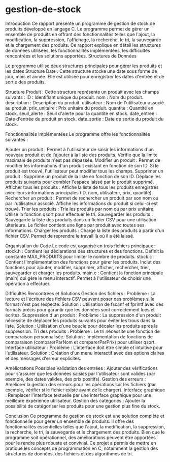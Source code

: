 # gestion-de-stock
Introduction
Ce rapport présente un programme de gestion de stock de produits développé en langage C. Le programme permet de gérer un ensemble de produits en offrant des fonctionnalités telles que l'ajout, la modification, la suppression, l'affichage, la recherche, le tri, la sauvegarde et le chargement des produits. Ce rapport explique en détail les structures de données utilisées, les fonctionnalités implémentées, les difficultés rencontrées et les solutions apportées.
Structures de Données

Le programme utilise deux structures principales pour gérer les produits et les dates 
Structure Date :
Cette structure stocke une date sous forme de jour, mois et année.
Elle est utilisée pour enregistrer les dates d'entrée et de sortie des produits.

Structure Produit :
Cette structure représente un produit avec les champs suivants :
ID : Identifiant unique du produit.
nom : Nom du produit.
description : Description du produit.
utilisateur : Nom de l'utilisateur associé au produit.
prix_unitaire : Prix unitaire du produit.
quantite : Quantité en stock.
seuil_alerte : Seuil d'alerte pour la quantité en stock.
date_entree : Date d'entrée du produit en stock.
date_sortie : Date de sortie du produit du stock.

Fonctionnalités Implémentées
Le programme offre les fonctionnalités suivantes :

Ajouter un produit :
Permet à l'utilisateur de saisir les informations d'un nouveau produit et de l'ajouter à la liste des produits.
Vérifie que la limite maximale de produits n'est pas dépassée.
Modifier un produit :
Permet de modifier les informations d'un produit existant en fonction de son ID.
Si le produit est trouvé, l'utilisateur peut modifier tous les champs.
Supprimer un produit :
Supprime un produit de la liste en fonction de son ID.
Déplace les produits suivants pour combler l'espace laissé par le produit supprimé.
Afficher tous les produits :
Affiche la liste de tous les produits enregistrés avec leurs informations principales (ID, nom, utilisateur, prix, quantité).
Rechercher un produit :
Permet de rechercher un produit par son nom ou par l'utilisateur associé.
Affiche les informations du produit si celui-ci est trouvé.
Trier les produits :
Trie les produits par nom ou par prix unitaire.
Utilise la fonction qsort pour effectuer le tri.
Sauvegarder les produits :
Sauvegarde la liste des produits dans un fichier CSV pour une utilisation ultérieure.
Le fichier contient une ligne par produit avec toutes ses informations.
Charger les produits :
Charge la liste des produits à partir d'un fichier CSV.
Permet de reprendre le travail là où il a été laissé.

Organisation du Code
Le code est organisé en trois fichiers principaux :
stock.h :
Contient les déclarations des structures et des fonctions.
Définit la constante MAX_PRODUITS pour limiter le nombre de produits.
stock.c :
Contient l'implémentation des fonctions pour gérer les produits.
Inclut des fonctions pour ajouter, modifier, supprimer, afficher, rechercher, trier, sauvegarder et charger les produits.
main.c :
Contient la fonction principale (main) qui gère le menu interactif.
Permet à l'utilisateur de choisir une opération à effectuer.

Difficultés Rencontrées et Solutions
Gestion des fichiers :
Problème : La lecture et l'écriture des fichiers CSV peuvent poser des problèmes si le format n'est pas respecté.
Solution : Utilisation de fscanf et fprintf avec des formats précis pour garantir que les données sont correctement lues et écrites.
Suppression d'un produit :
Problème : La suppression d'un produit nécessite de déplacer les produits suivants pour éviter les trous dans la liste.
Solution : Utilisation d'une boucle pour décaler les produits après la suppression.
Tri des produits :
Problème : Le tri nécessite une fonction de comparaison personnalisée.
Solution : Implémentation de fonctions de comparaison (comparerParNom et comparerParPrix) pour utiliser qsort.
Interface utilisateur :
Problème : L'interface doit être simple et intuitive pour l'utilisateur.
Solution : Création d'un menu interactif avec des options claires et des messages d'erreur explicites.

Améliorations Possibles
Validation des entrées :
Ajouter des vérifications pour s'assurer que les données saisies par l'utilisateur sont valides (par exemple, des dates valides, des prix positifs).
Gestion des erreurs :
Améliorer la gestion des erreurs pour les opérations sur les fichiers (par exemple, vérifier si le fichier existe avant de le charger).
Interface graphique :
Remplacer l'interface textuelle par une interface graphique pour une meilleure expérience utilisateur.
Gestion des catégories :
Ajouter la possibilité de catégoriser les produits pour une gestion plus fine du stock.

Conclusion
Ce programme de gestion de stock est une solution complète et fonctionnelle pour gérer un ensemble de produits. Il offre des fonctionnalités essentielles telles que l'ajout, la modification, la suppression, la recherche, le tri, la sauvegarde et le chargement des produits. Bien que le programme soit opérationnel, des améliorations peuvent être apportées pour le rendre plus robuste et convivial. Ce projet a permis de mettre en pratique les concepts de programmation en C, notamment la gestion des structures de données, des fichiers et des algorithmes de tri.
